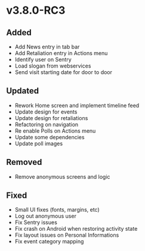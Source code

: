 # v3.8.0-RC3

## Added

- Add News entry in tab bar
- Add Retaliation entry in Actions menu
- Identify user on Sentry
- Load slogan from webservices
- Send visit starting date for door to door

## Updated

- Rework Home screen and implement timeline feed
- Update design for events
- Update design for retaliations
- Refactoring on navigation
- Re enable Polls on Actions menu
- Update some dependencies
- Update poll images

## Removed

- Remove anonymous screens and logic

## Fixed

- Small UI fixes (fonts, margins, etc)
- Log out anonymous user
- Fix Sentry issues
- Fix crash on Android when restoring activity state
- Fix layout issues on Personal Informations
- Fix event category mapping
